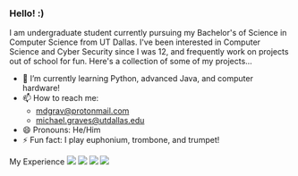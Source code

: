 ### Hello! :)

I am undergraduate student currently pursuing my Bachelor's of Science in Computer Science from UT Dallas. I've been interested in Computer Science and Cyber Security since I was 12, and frequently work on projects out of school for fun. Here's a collection of some of my projects...

- 🌱 I’m currently learning Python, advanced Java, and computer hardware!
- 📫 How to reach me: 
  - mdgrav@protonmail.com
  - michael.graves@utdallas.edu
- 😄 Pronouns: He/Him
- ⚡ Fun fact: I play euphonium, trombone, and trumpet!

My Experience 
<img src="https://img.shields.io/badge/Python-3776AB?style=for-the-badge&logo=python&logoColor=white"/>
<img src="https://img.shields.io/badge/Java-ED8B00?style=for-the-badge&logo=java&logoColor=white"/>
<img src="https://img.shields.io/badge/HTML5-E34F26?style=for-the-badge&logo=html5&logoColor=white"/>
<img src="https://img.shields.io/badge/CSS3-1572B6?style=for-the-badge&logo=css3&logoColor=white"/>

